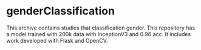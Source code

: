 # genderClassification
This archive contains studies that classification gender. This repository has a model trained with 200k data with InceptionV3 and 0.96 acc. It includes work developed with Flask and OpenCV.
